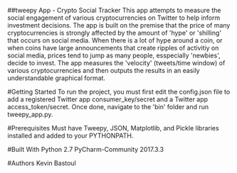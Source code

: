 ##tweepy App - Crypto Social Tracker
This app attempts to measure the social engagement of various cryptocurrencies on Twitter to help inform investment decisions. 
The app is built on the premise that the price of many cryptocurrencies is strongly affected by the amount of 'hype' or 'shilling'
that occurs on social media. When there is a lot of hype around a coin, or when coins have large announcements that create ripples
of activitiy on social media, prices tend to jump as many people, esspecially 'newbies', decide to invest. The app measures the 
'velocity' (tweets/time window) of various cryptocurrencies and then outputs the results in an easily understandable graphical format.

#Getting Started
To run the project, you must first edit the config.json file to add a registered Twitter app consumer_key/secret and a Twitter app 
access_token/secret. Once done, navigate to the 'bin' folder and run tweepy_app.py. 

#Prerequisites
Must have Tweepy, JSON, Matplotlib, and Pickle libraries installed and added to your PYTHONPATH.

#Built With
Python 2.7
PyCharm-Community 2017.3.3

#Authors
Kevin Bastoul
